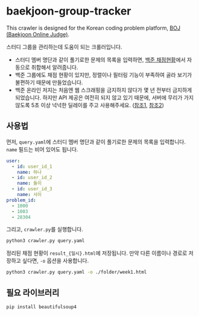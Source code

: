 # baekjoon-group-tracker

This crawler is designed for the Korean coding problem platform, [BOJ (Baekjoon Online Judge)](https://www.acmicpc.net/).

스터디 그룹을 관리하는데 도움이 되는 크롤러입니다.

- 스터디 멤버 명단과 같이 풀기로한 문제의 목록을 입력하면, [백준 채점현황](https://www.acmicpc.net/status)에서 자동으로 취합해서 알려줍니다.
- 백준 그룹에도 채점 현황이 있지만, 정렬이나 필터링 기능이 부족하여 골라 보기가 불편하기 때문에 만들었습니다.
- 백준 온라인 저지는 처음엔 웹 스크래핑을 금지하지 않다가 몇 년 전부터 금지하게 되었습니다. 하지만 API 제공은 여전히 되지 않고 있기 때문에, 서버에 무리가 가지 않도록 5초 이상 넉넉한 딜레이를 주고 사용해주세요. ([참조1](https://www.acmicpc.net/board/view/2308), [참조2](https://help.acmicpc.net/rule))

## 사용법

먼저, `query.yaml`에 스터디 멤버 명단과 같이 풀기로한 문제의 목록을 입력합니다. `name` 필드는 비어 있어도 됩니다.

```yaml
user:
  - id: user_id_1
    name: 하나
  - id: user_id_2
    name: 둘이
  - id: user_id_3
    name: 서이
problem_id:
  - 1000
  - 1003
  - 28304
```

그리고, `crawler.py`를 실행합니다.

```sh
python3 crawler.py query.yaml
```

정리된 채점 현황이 `result_{일시}.html`에 저장됩니다.
만약 다른 이름이나 경로로 저장하고 싶다면, `-o` 옵션을 사용합니다.

```sh
python3 crawler.py query.yaml -o ./folder/week1.html
```

## 필요 라이브러리

```sh
pip install beautifulsoup4
```

